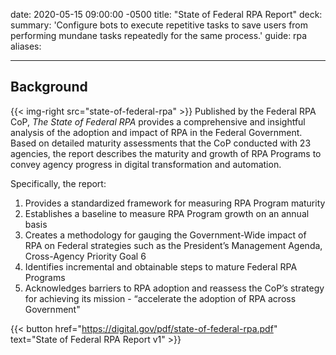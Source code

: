 date: 2020-05-15 09:00:00 -0500
title: "State of Federal RPA Report"
deck:
summary: 'Configure bots to execute repetitive tasks to save users from performing mundane tasks repeatedly for the same process.'
guide: rpa
aliases:

---
## Background
{{< img-right src="state-of-federal-rpa" >}}
Published by the Federal RPA CoP, *The State of Federal RPA* provides a comprehensive and insightful analysis of the adoption and impact of RPA in the Federal Government. Based on detailed maturity assessments that the CoP conducted with 23 agencies, the report describes the maturity and growth of RPA Programs to convey agency progress in digital transformation and automation. 

Specifically, the report: 

1.  Provides a standardized framework for measuring RPA Program maturity
2.  Establishes a baseline to measure RPA Program growth on an annual basis
3.  Creates a methodology for gauging the Government-Wide impact of RPA on Federal strategies such as the President’s Management Agenda, Cross-Agency Priority Goal 6
4.  Identifies incremental and obtainable steps to mature Federal RPA Programs
5.  Acknowledges barriers to RPA adoption and reassess the CoP’s strategy for achieving its mission - “accelerate the adoption of RPA across Government"

{{< button href="https://digital.gov/pdf/state-of-federal-rpa.pdf" text="State of Federal RPA Report v1" >}}
